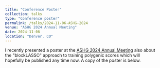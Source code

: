 ```yaml
---
title: "Conference Poster"
collection: talks
type: "Conference poster"
permalink: /talks/2024-11-06-ASHG-2024
venue: "ASHG 2024 Annual Meeting"
date: 2024-11-06
location: "Denver, CO"
---
```


I recently presented a poster at the [ASHG 2024 Annual Meeting](https://www.ashg.org/meetings/2024meeting/program/) also about the "blockLASSO" approach to training polygenic scores which will hopefully be published any time now. A copy of the poster is below.

<object data="http://traben.github.io/files/ashg2024-poster.pdf" type="application/pdf" width="1500px" height="700px"></object>

